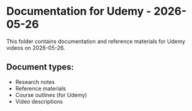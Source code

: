 # Documentation for Udemy - 2026-05-26

This folder contains documentation and reference materials for Udemy videos on 2026-05-26.

## Document types:
- Research notes
- Reference materials
- Course outlines (for Udemy)
- Video descriptions
